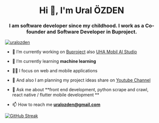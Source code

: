 <h1 align="center">Hi 👋, I'm Ural ÖZDEN</h1>
<h3 align="center">I am software developer since my childhood. I work as a Co-founder and Software Developer in Buproject.</h3>

<p align="left"> <a href="https://twitter.com/uralozden" target="blank"><img src="https://img.shields.io/twitter/follow/uralozden?logo=twitter&style=for-the-badge" alt="uralozden" /></a> </p>


- 🔭 I’m currently working on [Buproject](https://www.buproject.net/) also [UHA Mobil AI Studio](https://studio.buproject.net/)

- 🌱 I’m currently learning **machine learning**

- 👨‍💻 I focus on web and mobile applications

- 🤝 And also I am planning my project ideas share on [Youtube Channel](https://www.youtube.com/channel/UCFHwxsaf93YRvWf7nqT480A)

- 💬 Ask me about **front end development, python scrape and crawl, react native / flutter mobile development **

- 📫 How to reach me **uralozden@gmail.com**

[![GitHub Streak](https://streak-stats.demolab.com/?user=uralozden&theme=dark)](https://git.io/streak-stats)
